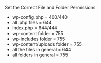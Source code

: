 Set the Correct File and Folder Permissions
- wp-config.php = 400/440
- all .php files = 644
- index.php = 644/444
- wp-content folder = 755
- wp-includes folder = 755
- wp-content/uploads folder = 755
- all the files in general = 644
- all folders in general = 755
